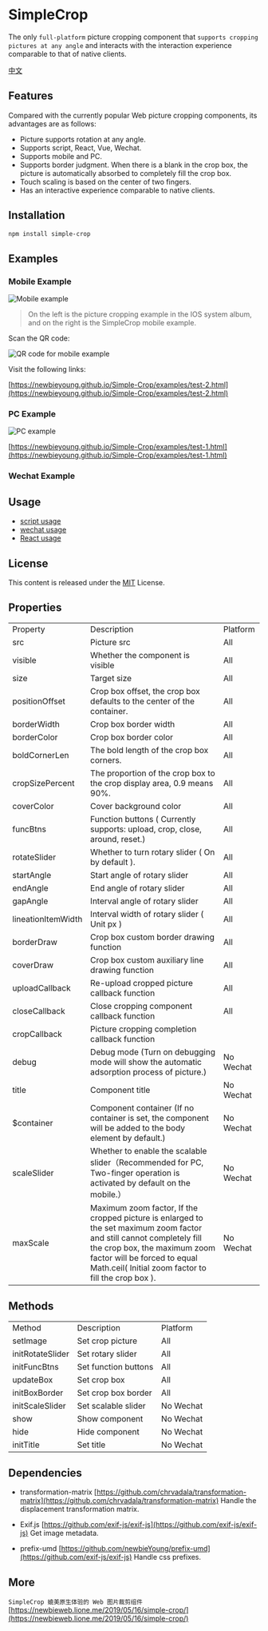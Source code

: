 # SimpleCrop

The only `full-platform` picture cropping component that `supports cropping pictures at any angle` and interacts with the interaction experience comparable to that of native clients.

[中文](README.md)

## Features

Compared with the currently popular Web picture cropping components, its advantages are as follows:

- Picture supports rotation at any angle.
- Supports script, React, Vue, Wechat.
- Supports mobile and PC.
- Supports border judgment. When there is a blank in the crop box, the picture is automatically absorbed to completely fill the crop box.
- Touch scaling is based on the center of two fingers.
- Has an interactive experience comparable to native clients.

## Installation

```bash
npm install simple-crop
```

## Examples

### Mobile Example

![Mobile example](https://newbieyoung.github.io/images/simple-crop-0.jpg)

> On the left is the picture cropping example in the IOS system album, and on the right is the SimpleCrop mobile example.

Scan the QR code:

![QR code for mobile example](https://newbieyoung.github.io/images/simple-crop-1.png)

Visit the following links:

[https://newbieyoung.github.io/Simple-Crop/examples/test-2.html](https://newbieyoung.github.io/Simple-Crop/examples/test-2.html)

### PC Example

![PC example](https://newbieyoung.github.io/images/simple-crop-11.jpg)

[https://newbieyoung.github.io/Simple-Crop/examples/test-1.html](https://newbieyoung.github.io/Simple-Crop/examples/test-1.html)

### Wechat Example

## Usage

- [script usage](USAGE-script.md)
- [wechat usage](USAGE-wechat.md)
- [React usage](USAGE-react.md)

## License

This content is released under the [MIT](http://opensource.org/licenses/MIT) License.

## Properties

<table style="word-break: normal;">
	<tr>
		<td>Property</td>
		<td>Description</td>
		<td>Platform</td>
	</tr>
	<tr>
		<td>src</td>
		<td>Picture src</td>
		<td>All</td>
	</tr>
	<tr>
		<td>visible</td>
		<td>Whether the component is visible</td>
		<td>All</td>
	</tr>
	<tr>
		<td>size</td>
		<td>Target size</td>
		<td>All</td>
	</tr>
	<tr>
		<td>positionOffset</td>
		<td>Crop box offset, the crop box defaults to the center of the container.</td>
		<td>All</td>
	</tr>
	<tr>
		<td>borderWidth</td>
		<td>Crop box border width</td>
		<td>All</td>
	</tr>
	<tr>
		<td>borderColor</td>
		<td>Crop box border color</td>
		<td>All</td>
	</tr>
	<tr>
		<td>boldCornerLen</td>
		<td>The bold length of the crop box corners.</td>
		<td>All</td>
	</tr>
	<tr>
		<td>cropSizePercent</td>
		<td>The proportion of the crop box to the crop display area, 0.9 means 90%.</td>
		<td>All</td>
	</tr>
	<tr>
		<td>coverColor</td>
		<td>Cover background color</td>
		<td>All</td>
	</tr>
	<tr>
		<td>funcBtns</td>
		<td>Function buttons ( Currently supports: upload, crop, close, around, reset.)</td>
		<td>All</td>
	</tr>
	<tr>
		<td>rotateSlider</td>
		<td>Whether to turn rotary slider ( On by default ).</td>
		<td>All</td>
	</tr>
	<tr>
		<td>startAngle</td>
		<td>Start angle of rotary slider</td>
		<td>All</td>
	</tr>
	<tr>
		<td>endAngle</td>
		<td>End angle of rotary slider</td>
		<td>All</td>
	</tr>
	<tr>
		<td>gapAngle</td>
		<td>Interval angle of rotary slider</td>
		<td>All</td>
	</tr>
	<tr>
		<td>lineationItemWidth</td>
		<td>Interval width of rotary slider ( Unit px )</td>
		<td>All</td>
	</tr>
	<tr>
		<td>borderDraw</td>
		<td>Crop box custom border drawing function</td>
		<td>All</td>
	</tr>
	<tr>
		<td>coverDraw</td>
		<td>Crop box custom auxiliary line drawing function</td>
		<td>All</td>
	</tr>
	<tr>
		<td>uploadCallback</td>
		<td>Re-upload cropped picture callback function</td>
		<td>All</td>
	</tr>
	<tr>
		<td>closeCallback</td>
		<td>Close cropping component callback function</td>
		<td>All</td>
	</tr>
	<tr>
		<td>cropCallback</td>
		<td>Picture cropping completion callback function</td>
	</tr>
	<tr>
		<td>debug</td>
		<td>Debug mode (Turn on debugging mode will show the automatic adsorption process of picture.) </td>
		<td>No Wechat</td>
	</tr>
	<tr>
		<td>title</td>
		<td>Component title</td>
		<td>No Wechat</td>
	</tr>
	<tr>
		<td>$container</td>
		<td>Component container (If no container is set, the component will be added to the body element by default.)</td>
		<td>No Wechat</td>
	</tr>
	<tr>
		<td>scaleSlider</td>
		<td>Whether to enable the scalable slider（Recommended for PC, Two-finger operation is activated by default on the mobile.）</td>
		<td>No Wechat</td>
	</tr>
	<tr>
		<td>maxScale</td>
		<td>Maximum zoom factor, If the cropped picture is enlarged to the set maximum zoom factor and still cannot completely fill the crop box, the maximum zoom factor will be forced to equal Math.ceil( Initial zoom factor to fill the crop box ).</td>
		<td>No Wechat</td>
	</tr>
</table>

## Methods

<table style="word-break: normal;">
	<tr>
		<td>Method</td>
		<td>Description</td>
		<td>Platform</td>
	</tr>
	<tr>
		<td>setImage</td>
		<td>Set crop picture</td>
		<td>All</td>
	</tr>
	<tr>
		<td>initRotateSlider</td>
		<td>Set rotary slider</td>
		<td>All</td>
	</tr>
	<tr>
		<td>initFuncBtns</td>
		<td>Set function buttons</td>
		<td>All</td>
	</tr>
	<tr>
		<td>updateBox</td>
		<td>Set crop box</td>
		<td>All</td>
	</tr>
	<tr>
		<td>initBoxBorder</td>
		<td>Set crop box border</td>
		<td>All</td>
	</tr>
	<tr>
		<td>initScaleSlider</td>
		<td>Set scalable slider</td>
		<td>No Wechat</td>
	</tr>
		<tr>
		<td>show</td>
		<td>Show component</td>
		<td>No Wechat</td>
	</tr>
	<tr>
		<td>hide</td>
		<td>Hide component</td>
		<td>No Wechat</td>
	</tr>
	<tr>
		<td>initTitle</td>
		<td>Set title</td>
		<td>No Wechat</td>
	</tr>
</table>

## Dependencies

- transformation-matrix [https://github.com/chrvadala/transformation-matrix](https://github.com/chrvadala/transformation-matrix) Handle the displacement transformation matrix.

- Exif.js [https://github.com/exif-js/exif-js](https://github.com/exif-js/exif-js) Get image metadata.

- prefix-umd [https://github.com/newbieYoung/prefix-umd](https://github.com/exif-js/exif-js) Handle css prefixes.

## More

`SimpleCrop 媲美原生体验的 Web 图片裁剪组件` [https://newbieweb.lione.me/2019/05/16/simple-crop/](https://newbieweb.lione.me/2019/05/16/simple-crop/)
